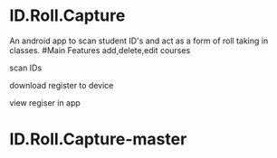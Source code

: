 # ID.Roll.Capture
An android app to scan student ID's and act as a form of roll taking in classes.
#Main Features
add,delete,edit courses

scan IDs

download register to device

view regiser in app


# ID.Roll.Capture-master


